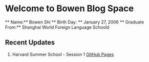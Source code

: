 # Welcome to Bowen Blog Space

** Name:** Bowen Shi 
** Birth Day: ** January 27, 2006 
** Graduate From:**  Shanghai World Foreign Language Schoold


## Recent Updates
1. Harvard Summer School - Session 1 [GitHub Pages](https://bowinn.github.com/MyReflections/)
